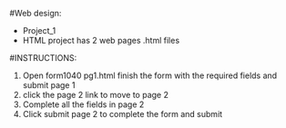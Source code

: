 #Web design:
* Project_1
* HTML project has 2 web pages .html files

#INSTRUCTIONS:

1. Open form1040 pg1.html finish the form with the required fields and submit page 1
2. click the page 2 link to move to page 2
3. Complete all the fields in page 2 
4. Click submit page 2 to complete the form and submit
